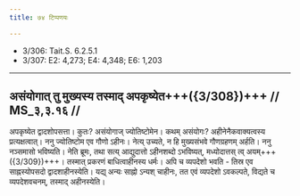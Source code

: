 ```yaml
---
title: ७४ टिप्पणयः

---
```

- 3/306: Tait.S. 6.2.5.1
- 3/307: E2: 4,273; E4: 4,348; E6: 1,203

____________________________________________


## असंयोगात् तु मुख्यस्य तस्माद् अपकृष्येत+++({3/308})+++ // MS_३,३.१६ //

अपकृष्येत द्वादशोपसत्ता। कुतः? असंयोगाज् ज्योतिष्टोमेन। कथम् असंयोगः? अहीनेनैकवाक्यत्वस्य प्रत्यक्षत्वात्। ननु ज्योतिष्टोम एव गौणो ऽहीनः। नेत्य् उच्यते, न हि मुख्यसंभवे गौणग्रहणम् अर्हति। ननु नञ्समासो भविष्यति। नेति ब्रूमः, तथा सत्य् आद्युदात्तो ऽहीनशब्दो ऽभविष्यत्, मध्योदात्तस् त्व् अयम्+++({3/309})+++। तस्मात् प्रकरणं बाधित्वाहीनस्य धर्मः। अपि च व्यपदेशो भवति - तिस्र एव साह्नस्योपसदो द्वादशाहीनस्येति। यद्य् अन्यः साह्नो ऽन्यश् चाहीनः, तत एवं व्यपदेशो ऽवकल्पते, विद्यते च व्यपदेशवचनम्, तस्माद् अहीनस्येति।
